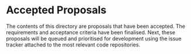 # Accepted Proposals

The contents of this directory are proposals that have been accepted. The requirements and acceptance criteria have been finalised. Next, these proposals will be queued and prioritised for development using the issue tracker attached to the most relevant code repositories.
